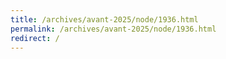 ```yaml
---
title: /archives/avant-2025/node/1936.html
permalink: /archives/avant-2025/node/1936.html
redirect: /
---
```

